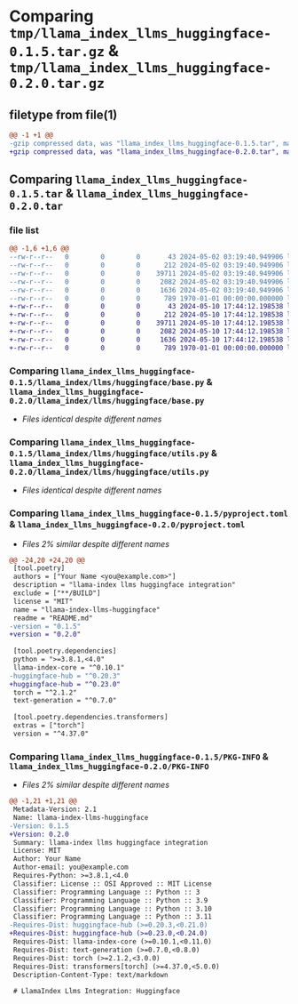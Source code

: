 # Comparing `tmp/llama_index_llms_huggingface-0.1.5.tar.gz` & `tmp/llama_index_llms_huggingface-0.2.0.tar.gz`

## filetype from file(1)

```diff
@@ -1 +1 @@
-gzip compressed data, was "llama_index_llms_huggingface-0.1.5.tar", max compression
+gzip compressed data, was "llama_index_llms_huggingface-0.2.0.tar", max compression
```

## Comparing `llama_index_llms_huggingface-0.1.5.tar` & `llama_index_llms_huggingface-0.2.0.tar`

### file list

```diff
@@ -1,6 +1,6 @@
--rw-r--r--   0        0        0       43 2024-05-02 03:19:40.949906 llama_index_llms_huggingface-0.1.5/README.md
--rw-r--r--   0        0        0      212 2024-05-02 03:19:40.949906 llama_index_llms_huggingface-0.1.5/llama_index/llms/huggingface/__init__.py
--rw-r--r--   0        0        0    39711 2024-05-02 03:19:40.949906 llama_index_llms_huggingface-0.1.5/llama_index/llms/huggingface/base.py
--rw-r--r--   0        0        0     2082 2024-05-02 03:19:40.949906 llama_index_llms_huggingface-0.1.5/llama_index/llms/huggingface/utils.py
--rw-r--r--   0        0        0     1636 2024-05-02 03:19:40.949906 llama_index_llms_huggingface-0.1.5/pyproject.toml
--rw-r--r--   0        0        0      789 1970-01-01 00:00:00.000000 llama_index_llms_huggingface-0.1.5/PKG-INFO
+-rw-r--r--   0        0        0       43 2024-05-10 17:44:12.198538 llama_index_llms_huggingface-0.2.0/README.md
+-rw-r--r--   0        0        0      212 2024-05-10 17:44:12.198538 llama_index_llms_huggingface-0.2.0/llama_index/llms/huggingface/__init__.py
+-rw-r--r--   0        0        0    39711 2024-05-10 17:44:12.198538 llama_index_llms_huggingface-0.2.0/llama_index/llms/huggingface/base.py
+-rw-r--r--   0        0        0     2082 2024-05-10 17:44:12.198538 llama_index_llms_huggingface-0.2.0/llama_index/llms/huggingface/utils.py
+-rw-r--r--   0        0        0     1636 2024-05-10 17:44:12.198538 llama_index_llms_huggingface-0.2.0/pyproject.toml
+-rw-r--r--   0        0        0      789 1970-01-01 00:00:00.000000 llama_index_llms_huggingface-0.2.0/PKG-INFO
```

### Comparing `llama_index_llms_huggingface-0.1.5/llama_index/llms/huggingface/base.py` & `llama_index_llms_huggingface-0.2.0/llama_index/llms/huggingface/base.py`

 * *Files identical despite different names*

### Comparing `llama_index_llms_huggingface-0.1.5/llama_index/llms/huggingface/utils.py` & `llama_index_llms_huggingface-0.2.0/llama_index/llms/huggingface/utils.py`

 * *Files identical despite different names*

### Comparing `llama_index_llms_huggingface-0.1.5/pyproject.toml` & `llama_index_llms_huggingface-0.2.0/pyproject.toml`

 * *Files 2% similar despite different names*

```diff
@@ -24,20 +24,20 @@
 [tool.poetry]
 authors = ["Your Name <you@example.com>"]
 description = "llama-index llms huggingface integration"
 exclude = ["**/BUILD"]
 license = "MIT"
 name = "llama-index-llms-huggingface"
 readme = "README.md"
-version = "0.1.5"
+version = "0.2.0"
 
 [tool.poetry.dependencies]
 python = ">=3.8.1,<4.0"
 llama-index-core = "^0.10.1"
-huggingface-hub = "^0.20.3"
+huggingface-hub = "^0.23.0"
 torch = "^2.1.2"
 text-generation = "^0.7.0"
 
 [tool.poetry.dependencies.transformers]
 extras = ["torch"]
 version = "^4.37.0"
```

### Comparing `llama_index_llms_huggingface-0.1.5/PKG-INFO` & `llama_index_llms_huggingface-0.2.0/PKG-INFO`

 * *Files 2% similar despite different names*

```diff
@@ -1,21 +1,21 @@
 Metadata-Version: 2.1
 Name: llama-index-llms-huggingface
-Version: 0.1.5
+Version: 0.2.0
 Summary: llama-index llms huggingface integration
 License: MIT
 Author: Your Name
 Author-email: you@example.com
 Requires-Python: >=3.8.1,<4.0
 Classifier: License :: OSI Approved :: MIT License
 Classifier: Programming Language :: Python :: 3
 Classifier: Programming Language :: Python :: 3.9
 Classifier: Programming Language :: Python :: 3.10
 Classifier: Programming Language :: Python :: 3.11
-Requires-Dist: huggingface-hub (>=0.20.3,<0.21.0)
+Requires-Dist: huggingface-hub (>=0.23.0,<0.24.0)
 Requires-Dist: llama-index-core (>=0.10.1,<0.11.0)
 Requires-Dist: text-generation (>=0.7.0,<0.8.0)
 Requires-Dist: torch (>=2.1.2,<3.0.0)
 Requires-Dist: transformers[torch] (>=4.37.0,<5.0.0)
 Description-Content-Type: text/markdown
 
 # LlamaIndex Llms Integration: Huggingface
```

